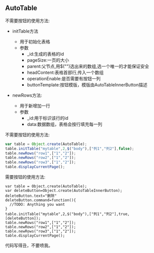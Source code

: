 ## AutoTable

不需要按钮的使用方法:

* initTable方法
  * 用于初始化表格
  * 参数
    * _id:生成的表格的id
    * pageSize:一页的大小
    * parent:父节点,用$("")选出来的数组,选一个唯一的才能保证安全
    * headContent:表格首部行,传入一个数组
    * operationEnable:是否需要有按钮一列
    * buttonTemplate:按钮模版，模版由AutoTableInnerButton描述



* newRows方法:
  * 用于新增加一行
  * 参数
    * _id:用于标识该行的id
    * data:数据数组，表格会按行填充每一列



不需要按钮的使用方法:

```javascript
var table = Object.create(AutoTable);
table.initTable("mytable",2,$("body"),["列1","列2"],false);
table.newRows("row1",["1","2"]);
table.newRows("row2",["1","2"]);
table.newRows("row3",["1","2"]);
table.displayCurrentPage();
```

需要按钮的使用方法:

```
var table = Object.create(AutoTable);
var deleteButton=Object.create(AutoTableInnerButton);
deleteButton.text="删除"
deleteButton.command=function(){
  //TODO: Anything you want
}
table.initTable("mytable",2,$("body"),["列1","列2"],true,[deleteButton]);
table.newRows("row1",["1","2"]);
table.newRows("row2",["1","2"]);
table.newRows("row3",["1","2"]);
table.displayCurrentPage();
```



代码写得丑，不要喷我。